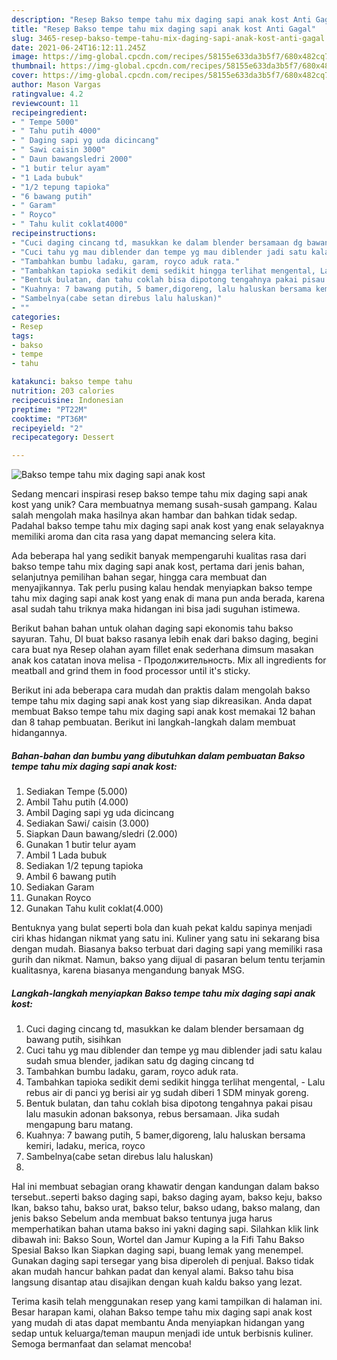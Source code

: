```yaml
---
description: "Resep Bakso tempe tahu mix daging sapi anak kost Anti Gagal"
title: "Resep Bakso tempe tahu mix daging sapi anak kost Anti Gagal"
slug: 3465-resep-bakso-tempe-tahu-mix-daging-sapi-anak-kost-anti-gagal
date: 2021-06-24T16:12:11.245Z
image: https://img-global.cpcdn.com/recipes/58155e633da3b5f7/680x482cq70/bakso-tempe-tahu-mix-daging-sapi-anak-kost-foto-resep-utama.jpg
thumbnail: https://img-global.cpcdn.com/recipes/58155e633da3b5f7/680x482cq70/bakso-tempe-tahu-mix-daging-sapi-anak-kost-foto-resep-utama.jpg
cover: https://img-global.cpcdn.com/recipes/58155e633da3b5f7/680x482cq70/bakso-tempe-tahu-mix-daging-sapi-anak-kost-foto-resep-utama.jpg
author: Mason Vargas
ratingvalue: 4.2
reviewcount: 11
recipeingredient:
- " Tempe 5000"
- " Tahu putih 4000"
- " Daging sapi yg uda dicincang"
- " Sawi caisin 3000"
- " Daun bawangsledri 2000"
- "1 butir telur ayam"
- "1 Lada bubuk"
- "1/2 tepung tapioka"
- "6 bawang putih"
- " Garam"
- " Royco"
- " Tahu kulit coklat4000"
recipeinstructions:
- "Cuci daging cincang td, masukkan ke dalam blender bersamaan dg bawang putih, sisihkan"
- "Cuci tahu yg mau diblender dan tempe yg mau diblender jadi satu kalau sudah smua blender, jadikan satu dg daging cincang td"
- "Tambahkan bumbu ladaku, garam, royco aduk rata."
- "Tambahkan tapioka sedikit demi sedikit hingga terlihat mengental, Lalu rebus air di panci yg berisi air yg sudah diberi 1 SDM minyak goreng."
- "Bentuk bulatan, dan tahu coklah bisa dipotong tengahnya pakai pisau lalu masukin adonan baksonya, rebus bersamaan. Jika sudah mengapung baru matang."
- "Kuahnya: 7 bawang putih, 5 bamer,digoreng, lalu haluskan bersama kemiri, ladaku, merica, royco"
- "Sambelnya(cabe setan direbus lalu haluskan)"
- ""
categories:
- Resep
tags:
- bakso
- tempe
- tahu

katakunci: bakso tempe tahu 
nutrition: 203 calories
recipecuisine: Indonesian
preptime: "PT22M"
cooktime: "PT36M"
recipeyield: "2"
recipecategory: Dessert

---
```



![Bakso tempe tahu mix daging sapi anak kost](https://img-global.cpcdn.com/recipes/58155e633da3b5f7/680x482cq70/bakso-tempe-tahu-mix-daging-sapi-anak-kost-foto-resep-utama.jpg)

Sedang mencari inspirasi resep bakso tempe tahu mix daging sapi anak kost yang unik? Cara membuatnya memang susah-susah gampang. Kalau salah mengolah maka hasilnya akan hambar dan bahkan tidak sedap. Padahal bakso tempe tahu mix daging sapi anak kost yang enak selayaknya memiliki aroma dan cita rasa yang dapat memancing selera kita.

Ada beberapa hal yang sedikit banyak mempengaruhi kualitas rasa dari bakso tempe tahu mix daging sapi anak kost, pertama dari jenis bahan, selanjutnya pemilihan bahan segar, hingga cara membuat dan menyajikannya. Tak perlu pusing kalau hendak menyiapkan bakso tempe tahu mix daging sapi anak kost yang enak di mana pun anda berada, karena asal sudah tahu triknya maka hidangan ini bisa jadi suguhan istimewa.

Berikut bahan bahan untuk olahan daging sapi ekonomis tahu bakso sayuran. Tahu, DI buat bakso rasanya lebih enak dari bakso daging, begini cara buat nya Resep olahan ayam fillet enak sederhana dimsum masakan anak kos catatan inova melisa - Продолжительность. Mix all ingredients for meatball and grind them in food processor until it&#39;s sticky.


Berikut ini ada beberapa cara mudah dan praktis dalam mengolah bakso tempe tahu mix daging sapi anak kost yang siap dikreasikan. Anda dapat membuat Bakso tempe tahu mix daging sapi anak kost memakai 12 bahan dan 8 tahap pembuatan. Berikut ini langkah-langkah dalam membuat hidangannya.

<!--inarticleads1-->

##### Bahan-bahan dan bumbu yang dibutuhkan dalam pembuatan Bakso tempe tahu mix daging sapi anak kost:

1. Sediakan  Tempe (5.000)
1. Ambil  Tahu putih (4.000)
1. Ambil  Daging sapi yg uda dicincang
1. Sediakan  Sawi/ caisin (3.000)
1. Siapkan  Daun bawang/sledri (2.000)
1. Gunakan 1 butir telur ayam
1. Ambil 1 Lada bubuk
1. Sediakan 1/2 tepung tapioka
1. Ambil 6 bawang putih
1. Sediakan  Garam
1. Gunakan  Royco
1. Gunakan  Tahu kulit coklat(4.000)


Bentuknya yang bulat seperti bola dan kuah pekat kaldu sapinya menjadi ciri khas hidangan nikmat yang satu ini. Kuliner yang satu ini sekarang bisa dengan mudah. Biasanya bakso terbuat dari daging sapi yang memiliki rasa gurih dan nikmat. Namun, bakso yang dijual di pasaran belum tentu terjamin kualitasnya, karena biasanya mengandung banyak MSG. 

<!--inarticleads2-->

##### Langkah-langkah menyiapkan Bakso tempe tahu mix daging sapi anak kost:

1. Cuci daging cincang td, masukkan ke dalam blender bersamaan dg bawang putih, sisihkan
1. Cuci tahu yg mau diblender dan tempe yg mau diblender jadi satu kalau sudah smua blender, jadikan satu dg daging cincang td
1. Tambahkan bumbu ladaku, garam, royco aduk rata.
1. Tambahkan tapioka sedikit demi sedikit hingga terlihat mengental, - Lalu rebus air di panci yg berisi air yg sudah diberi 1 SDM minyak goreng.
1. Bentuk bulatan, dan tahu coklah bisa dipotong tengahnya pakai pisau lalu masukin adonan baksonya, rebus bersamaan. Jika sudah mengapung baru matang.
1. Kuahnya: 7 bawang putih, 5 bamer,digoreng, lalu haluskan bersama kemiri, ladaku, merica, royco
1. Sambelnya(cabe setan direbus lalu haluskan)
1. 


Hal ini membuat sebagian orang khawatir dengan kandungan dalam bakso tersebut..seperti bakso daging sapi, bakso daging ayam, bakso keju, bakso Ikan, bakso tahu, bakso urat, bakso telur, bakso udang, bakso malang, dan jenis bakso Sebelum anda membuat bakso tentunya juga harus memperhatikan bahan utama bakso ini yakni daging sapi. Silahkan klik link dibawah ini: Bakso Soun, Wortel dan Jamur Kuping a la Fifi Tahu Bakso Spesial Bakso Ikan Siapkan daging sapi, buang lemak yang menempel. Gunakan daging sapi tersegar yang bisa diperoleh di penjual. Bakso tidak akan mudah hancur bahkan padat dan kenyal alami. Bakso tahu bisa langsung disantap atau disajikan dengan kuah kaldu bakso yang lezat. 

Terima kasih telah menggunakan resep yang kami tampilkan di halaman ini. Besar harapan kami, olahan Bakso tempe tahu mix daging sapi anak kost yang mudah di atas dapat membantu Anda menyiapkan hidangan yang sedap untuk keluarga/teman maupun menjadi ide untuk berbisnis kuliner. Semoga bermanfaat dan selamat mencoba!
